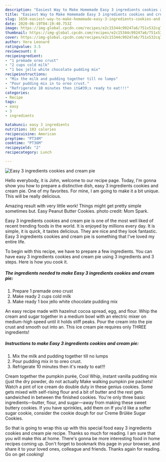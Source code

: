 ```yaml
---
description: "Easiest Way to Make Homemade Easy 3 ingredients cookies and cream pie"
title: "Easiest Way to Make Homemade Easy 3 ingredients cookies and cream pie"
slug: 1650-easiest-way-to-make-homemade-easy-3-ingredients-cookies-and-cream-pie
date: 2020-06-19T04:19:40.753Z
image: https://img-global.cpcdn.com/recipes/e2c15344c99247a6/751x532cq70/easy-3-ingredients-cookies-and-cream-pie-recipe-main-photo.jpg
thumbnail: https://img-global.cpcdn.com/recipes/e2c15344c99247a6/751x532cq70/easy-3-ingredients-cookies-and-cream-pie-recipe-main-photo.jpg
cover: https://img-global.cpcdn.com/recipes/e2c15344c99247a6/751x532cq70/easy-3-ingredients-cookies-and-cream-pie-recipe-main-photo.jpg
author: Vera Leonard
ratingvalue: 3.5
reviewcount: 8
recipeingredient:
- "1 premade oreo crust"
- "2 cups cold milk"
- "1 box jello white chocolate pudding mix"
recipeinstructions:
- "Mix the milk and pudding together till no lumps"
- "Pour pudding mix in to oreo crust."
- "Refrigerate 10 minutes then it&#39;s ready to eat!!!"
categories:
- Recipe
tags:
- easy
- 3
- ingredients

katakunci: easy 3 ingredients 
nutrition: 103 calories
recipecuisine: American
preptime: "PT34M"
cooktime: "PT36M"
recipeyield: "2"
recipecategory: Lunch

---
```



![Easy 3 ingredients cookies and cream pie](https://img-global.cpcdn.com/recipes/e2c15344c99247a6/751x532cq70/easy-3-ingredients-cookies-and-cream-pie-recipe-main-photo.jpg)

Hello everybody, it is John, welcome to our recipe page. Today, I'm gonna show you how to prepare a distinctive dish, easy 3 ingredients cookies and cream pie. One of my favorites. For mine, I am going to make it a bit unique. This will be really delicious.

Amazing result with very little work! Things might get pretty simple sometimes but. Easy Peanut Butter Cookies. photo credit: Mom Spark.

Easy 3 ingredients cookies and cream pie is one of the most well liked of recent trending foods in the world. It is enjoyed by millions every day. It is simple, it is quick, it tastes delicious. They are nice and they look fantastic. Easy 3 ingredients cookies and cream pie is something that I've loved my entire life.


To begin with this recipe, we have to prepare a few ingredients. You can have easy 3 ingredients cookies and cream pie using 3 ingredients and 3 steps. Here is how you cook it.

<!--inarticleads1-->

##### The ingredients needed to make Easy 3 ingredients cookies and cream pie:

1. Prepare 1 premade oreo crust
1. Make ready 2 cups cold milk
1. Make ready 1 box jello white chocolate pudding mix


An easy recipe made with hazelnut cocoa spread, egg, and flour. Whip the cream and sugar together in a medium bowl with an electric mixer on medium-high speed until it holds stiff peaks. Pour the cream into the pie crust and smooth out into an. This ice cream pie requires only THREE ingredients! 

<!--inarticleads2-->

##### Instructions to make Easy 3 ingredients cookies and cream pie:

1. Mix the milk and pudding together till no lumps
1. Pour pudding mix in to oreo crust.
1. Refrigerate 10 minutes then it&#39;s ready to eat!!!


Cream together the pumpkin purée, Cool Whip, instant vanilla pudding mix (just the dry powder, do not actually Make walking pumpkin pie packets! Watch a pint of ice cream do double duty in these genius cookies. Some gets mixed with self-rising flour and a bit of butter and the rest gets sandwiched in between the finished cookies. You&#39;re only three basic ingredients—butter, flour, and sugar—away from making these sweet buttery cookies. If you have sprinkles, add them on If you&#39;d like a softer sugar cookie, consider the cookie dough for our Creme Brûlée Sugar Cookies. 

So that is going to wrap this up with this special food easy 3 ingredients cookies and cream pie recipe. Thanks so much for reading. I am sure that you will make this at home. There's gonna be more interesting food in home recipes coming up. Don't forget to bookmark this page in your browser, and share it to your loved ones, colleague and friends. Thanks again for reading. Go on get cooking!
